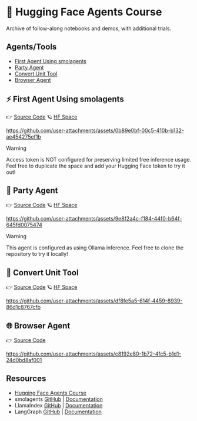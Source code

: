 # 🤗 Hugging Face Agents Course
Archive of follow-along notebooks and demos, with additional trials. 

## Agents/Tools
- [First Agent Using smolagents](#%EF%B8%8F-first-agent-using-smolagents)
- [Party Agent](#-party-agent)
- [Convert Unit Tool](#-convert-unit-tool)
- [Browser Agent](#-browser-agent)

## ⚡️ First Agent Using smolagents
👉 [Source Code](https://github.com/karenwky/hugging-face-agents-course/tree/main/first_agent_template) 🪐 [HF Space](https://huggingface.co/spaces/karenwky/first_agent_template)

https://github.com/user-attachments/assets/0b89e0bf-00c5-410b-b132-ae454275ef1b

> [!WARNING]
> Access token is NOT configured for preserving limited free inference usage. Feel free to duplicate the space and add your Hugging Face token to try it out!

## 🍹 Party Agent
👉 [Source Code](https://github.com/karenwky/hugging-face-agents-course/tree/main/PartyAgent) 🪐 [HF Space](https://huggingface.co/spaces/karenwky/PartyAgent)

https://github.com/user-attachments/assets/9e8f2a4c-f184-44f0-b64f-645fd0075474

> [!WARNING]
> This agent is configured as using Ollama inference. Feel free to clone the repository to try it locally!

## 🔢 Convert Unit Tool
👉 [Source Code](https://github.com/karenwky/hugging-face-agents-course/tree/main/convert_unit_tool) 🪐 [HF Space](https://huggingface.co/spaces/karenwky/convert_unit_tool)

https://github.com/user-attachments/assets/df8fe5a5-614f-4459-8939-86d1c8767cfb

## 🌐 Browser Agent
👉 [Source Code](https://github.com/karenwky/hugging-face-agents-course/blob/main/02_0107_vision_web_browser.py)

https://github.com/user-attachments/assets/c8192e80-1b72-4fc5-b1d1-24d0bd8af001

## Resources
- [Hugging Face Agents Course](https://huggingface.co/learn/agents-course)
- smolagents [GitHub](https://github.com/huggingface/smolagents) | [Documentation](https://huggingface.co/docs/smolagents/)
- LlamaIndex [GitHub](https://github.com/run-llama/llama_index) | [Documentation](https://docs.llamaindex.ai/)
- LangGraph [GitHub](https://github.com/langchain-ai/langgraph) | [Documentation](https://langchain-ai.github.io/langgraph/)
